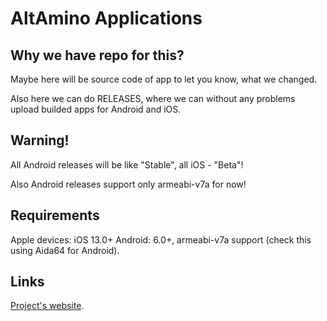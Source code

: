# AltAmino Applications



## Why we have repo for this?

Maybe here will be source code of app to let you know, what we changed.

Also here we can do RELEASES, where we can without any problems upload builded apps for Android and iOS.

## Warning!

All Android releases will be like "Stable", all iOS - "Beta"!

Also Android releases support only armeabi-v7a for now!

## Requirements

Apple devices: iOS 13.0+
Android: 6.0+, armeabi-v7a support (check this using Aida64 for Android).

## Links

[Project's website](https://altamino.top).
